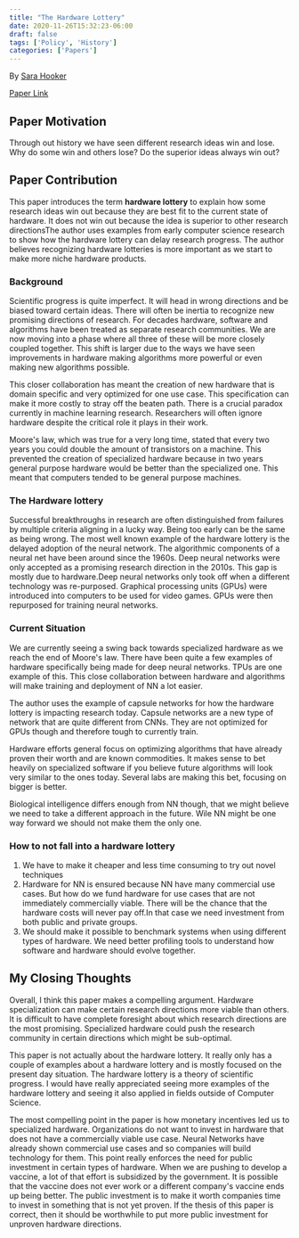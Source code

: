 ```yaml
---
title: "The Hardware Lottery"
date: 2020-11-26T15:32:23-06:00
draft: false
tags: ['Policy', 'History']
categories: ['Papers']
---
```


By [Sara Hooker](https://www.sarahooker.me/)

[Paper Link](https://arxiv.org/abs/2009.06489)


## Paper Motivation

Through out history we have seen different research ideas win and lose. Why do some win and others lose? Do the superior ideas always win out?

## Paper Contribution

This paper introduces the term __hardware lottery__ to explain how some research ideas win out because they are best fit to the current state of hardware. It does not win out because the idea is superior to other research directionsThe author uses examples from early computer science research to show how the hardware lottery can delay research progress. The author believes recognizing hardware lotteries is more important as we start to make more niche hardware products.

### Background

Scientific progress is quite imperfect. It will head in wrong directions and be biased toward certain ideas. There will often be inertia to recognize new promising directions of research. For decades hardware, software and algorithms have been treated as separate research communities. We are now moving into a phase where all three of these will be more closely coupled together. This shift is larger due to the ways we have seen improvements in hardware making algorithms more powerful or even making new algorithms possible.

This closer collaboration has meant the creation of new hardware that is domain specific and very optimized for one use case. This specification can make it more costly to stray off the beaten path. There is a crucial paradox currently in machine learning research. Researchers will often ignore hardware despite the critical role it plays in their work.

Moore's law, which was true for a very long time, stated that every two years you could double the amount of transistors on a machine. This prevented the creation of specialized hardware because in two years general purpose hardware would be better than the specialized one. This meant that computers tended to be general purpose machines.

### The Hardware lottery

Successful breakthroughs in research are often distinguished from failures by multiple criteria aligning in a lucky way. Being too early can be the same as being wrong. The most well known example of the hardware lottery is the delayed adoption of the neural network. The algorithmic components of a neural net have been around since the 1960s. Deep neural networks were only accepted as a promising research direction in the 2010s. This gap is mostly due to hardware.Deep neural networks only took off when a different technology was re-purposed. Graphical processing units (GPUs) were introduced into computers to be used for video games. GPUs were then repurposed for training neural networks.

### Current Situation

We are currently seeing a swing back towards specialized hardware as we reach the end of Moore's law. There have been quite a few examples of hardware specifically being made for deep neural networks. TPUs are one example of this. This close collaboration between hardware and algorithms will make training and deployment of NN a lot easier.

The author uses the example of capsule networks for how the hardware lottery is impacting research today. Capsule networks are a new type of network that are quite different from CNNs. They are not optimized for GPUs though and therefore tough to currently train.

Hardware efforts general focus on optimizing algorithms that have already proven their worth and are known commodities.
It makes sense to bet heavily on specialized software if you believe future algorithms will look very similar to the ones today. Several labs are making this bet, focusing on bigger is better.

Biological intelligence differs enough from NN though, that we might believe we need to take a different approach in the future. Wile NN might be one way forward we should not make them the only one.

### How to not fall into a hardware lottery

1. We have to make it cheaper and less time consuming to try out novel techniques
2. Hardware for NN is ensured because NN have many commercial use cases. But how do we fund hardware for use cases that are not immediately commercially viable. There will be the chance that the hardware costs will never pay off.In that case we need investment from both public and private groups.
3. We should make it possible to benchmark systems when using different types of hardware. We need better profiling tools to understand how software and hardware should evolve together.

## My Closing Thoughts

Overall, I think this paper makes a compelling argument. Hardware specialization can make certain research directions more viable than others. It is difficult to have complete foresight about which research directions are the most promising. Specialized hardware could push the research community in certain directions which might be sub-optimal.

This paper is not actually about the hardware lottery. It really only has a couple of examples about a hardware lottery and is mostly focused on the present day situation. The hardware lottery is a theory of scientific progress. I would have really appreciated seeing more examples of the hardware lottery and seeing it also applied in fields outside of Computer Science.

The most compelling point in the paper is how monetary incentives led us to specialized hardware. Organizations do not want to invest in hardware that does not have a commercially viable use case. Neural Networks have already shown commercial use cases and so companies will build technology for them. This point really enforces the need for public investment in certain types of hardware. When we are pushing to develop a vaccine, a lot of that effort is subsidized by the government. It is possible that the vaccine does not ever work or a different company's vaccine ends up being better. The public investment is to make it worth companies time to invest in something that is not yet proven. If the thesis of this paper is correct, then it should be worthwhile to put more public investment for unproven hardware directions.




